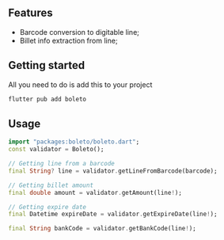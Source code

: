 ## Features

- Barcode conversion to digitable line;
- Billet info extraction from line;

## Getting started

All you need to do is add this to your project
```dart
flutter pub add boleto
```


## Usage

```dart
import "packages:boleto/boleto.dart";
const validator = Boleto();

// Getting line from a barcode
final String? line = validator.getLineFromBarcode(barcode);

// Getting billet amount
final double amount = validator.getAmount(line!);

// Getting expire date
final Datetime expireDate = validator.getExpireDate(line!);

final String bankCode = validator.getBankCode(line!);

```